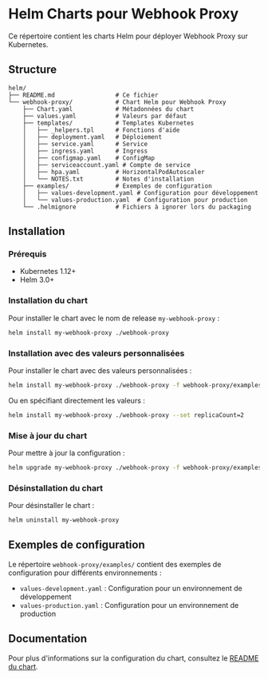 # Helm Charts pour Webhook Proxy

Ce répertoire contient les charts Helm pour déployer Webhook Proxy sur Kubernetes.

## Structure

```
helm/
├── README.md                 # Ce fichier
└── webhook-proxy/            # Chart Helm pour Webhook Proxy
    ├── Chart.yaml            # Métadonnées du chart
    ├── values.yaml           # Valeurs par défaut
    ├── templates/            # Templates Kubernetes
    │   ├── _helpers.tpl      # Fonctions d'aide
    │   ├── deployment.yaml   # Déploiement
    │   ├── service.yaml      # Service
    │   ├── ingress.yaml      # Ingress
    │   ├── configmap.yaml    # ConfigMap
    │   ├── serviceaccount.yaml # Compte de service
    │   ├── hpa.yaml          # HorizontalPodAutoscaler
    │   └── NOTES.txt         # Notes d'installation
    ├── examples/             # Exemples de configuration
    │   ├── values-development.yaml # Configuration pour développement
    │   └── values-production.yaml  # Configuration pour production
    └── .helmignore           # Fichiers à ignorer lors du packaging
```

## Installation

### Prérequis

- Kubernetes 1.12+
- Helm 3.0+

### Installation du chart

Pour installer le chart avec le nom de release `my-webhook-proxy` :

```bash
helm install my-webhook-proxy ./webhook-proxy
```

### Installation avec des valeurs personnalisées

Pour installer le chart avec des valeurs personnalisées :

```bash
helm install my-webhook-proxy ./webhook-proxy -f webhook-proxy/examples/values-production.yaml
```

Ou en spécifiant directement les valeurs :

```bash
helm install my-webhook-proxy ./webhook-proxy --set replicaCount=2
```

### Mise à jour du chart

Pour mettre à jour la configuration :

```bash
helm upgrade my-webhook-proxy ./webhook-proxy -f webhook-proxy/examples/values-production.yaml
```

### Désinstallation du chart

Pour désinstaller le chart :

```bash
helm uninstall my-webhook-proxy
```

## Exemples de configuration

Le répertoire `webhook-proxy/examples/` contient des exemples de configuration pour différents environnements :

- `values-development.yaml` : Configuration pour un environnement de développement
- `values-production.yaml` : Configuration pour un environnement de production

## Documentation

Pour plus d'informations sur la configuration du chart, consultez le [README du chart](webhook-proxy/README.md). 